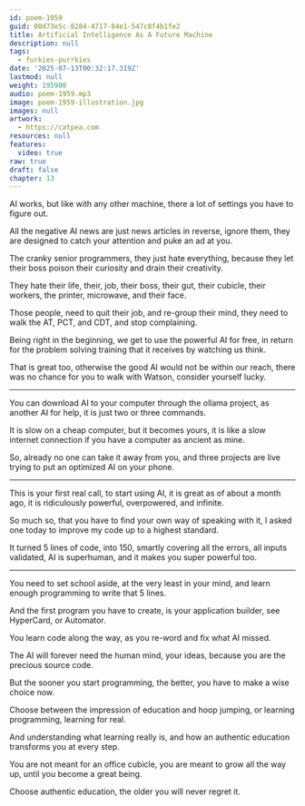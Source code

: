 ```yaml
---
id: poem-1959
guid: 00d73e5c-8284-4717-84e1-547c8f4b1fe2
title: Artificial Intelligence As A Future Machine
description: null
tags:
  - furkies-purrkies
date: '2025-07-13T00:32:17.319Z'
lastmod: null
weight: 195900
audio: poem-1959.mp3
image: poem-1959-illustration.jpg
images: null
artwork:
  - https://catpea.com
resources: null
features:
  video: true
raw: true
draft: false
chapter: 13
---
```


AI works, but like with any other machine,
there a lot of settings you have to figure out.

All the negative AI news are just news articles in reverse, ignore them,
they are designed to catch your attention and puke an ad at you.

The cranky senior programmers, they just hate everything,
because they let their boss poison their curiosity and drain their creativity.

They hate their life, their, job, their boss, their gut, their cubicle,
their workers, the printer, microwave, and their face.

Those people, need to quit their job, and re-group their mind,
they need to walk the AT, PCT, and CDT, and stop complaining.

Being right in the beginning, we get to use the powerful AI for free,
in return for the problem solving training that it receives by watching us think.

That is great too, otherwise the good AI would not be within our reach,
 there was no chance for you to walk with Watson, consider yourself lucky.

---

You can download AI to your computer through the ollama project,
as another AI for help, it is just two or three commands.

It is slow on a cheap computer, but it becomes yours,
it is like a slow internet connection if you have a computer as ancient as mine.

So, already no one can take it away from you,
and three projects are live trying to put an optimized AI on your phone.

---

This is your first real call, to start using AI, it is great as of about a month ago,
it is ridiculously powerful, overpowered, and infinite.

So much so, that you have to find your own way of speaking with it,
I asked one today to improve my code up to a highest standard.

It turned 5 lines of code, into 150, smartly covering all the errors,
all inputs validated, AI is superhuman, and it makes you super powerful too.

---

You need to set school aside, at the very least in your mind,
and learn enough programming to write that 5 lines.

And the first program you have to create,
is your application builder, see HyperCard, or Automator.

You learn code along the way,
as you re-word and fix what AI missed.

The AI will forever need the human mind, your ideas,
because you are the precious source code.

But the sooner you start programming, the better,
you have to make a wise choice now.

Choose between the impression of education and hoop jumping,
or learning programming, learning for real.

And understanding what learning really is,
and how an authentic education transforms you at every step.

You are not meant for an office cubicle,
you are meant to grow all the way up, until you become a great being.

Choose authentic education,
the older you will never regret it.
